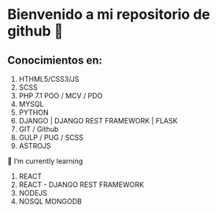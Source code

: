 # Bienvenido a mi repositorio de github 👋 

## Conocimientos en:

1. HTHML5/CSS3/JS
1. SCSS
1. PHP 7.1 POO / MCV / PDO
1. MYSQL
1. PYTHON
1. DJANGO | DJANGO REST FRAMEWORK |  FLASK
1. GIT / Github
1. GULP / PUG / SCSS
1. ASTROJS
 
 🌱 I’m currently learning
1. REACT 
1. REACT - DJANGO REST FRAMEWORK 
1. NODEJS 
1. NOSQL MONGODB


<!--
**LuisEGarciaC/LuisEGarciaC** is a ✨ _special_ ✨ repository because its `README.md` (this file) appears on your GitHub profile.

Here are some ideas to get you started:

- 🔭 I’m currently working on ...
- 🌱 I’m currently learning ...
- 👯 I’m looking to collaborate on ...
- 🤔 I’m looking for help with ...
- 💬 Ask me about ...
- 📫 How to reach me: ...
- 😄 Pronouns: ...
- ⚡ Fun fact: ...
-->
